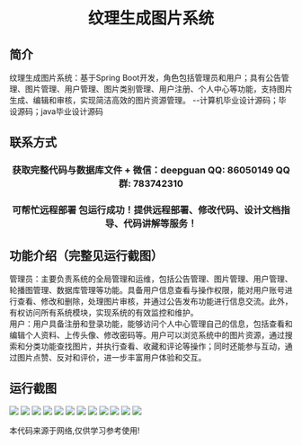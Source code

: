<p><h1 align="center">纹理生成图片系统</h1></p>

## 简介
纹理生成图片系统：基于Spring Boot开发，角色包括管理员和用户；具有公告管理、图片管理、用户管理、图片类别管理、用户注册、个人中心等功能，支持图片生成、编辑和审核，实现简洁高效的图片资源管理。    --计算机毕业设计源码；毕设源码；java毕业设计源码


## 联系方式
<p><h3 align="center">获取完整代码与数据库文件 + 微信：deepguan QQ: 86050149 QQ群: 783742310</h3></p>
<p><h3 align="center">可帮忙远程部署 包运行成功！提供远程部署、修改代码、设计文档指导、代码讲解等服务！</h3></p>

## 功能介绍（完整见运行截图）
管理员：主要负责系统的全局管理和运维，包括公告管理、图片管理、用户管理、轮播图管理、数据库管理等功能。具备用户信息查看与操作权限，能对用户账号进行查看、修改和删除，处理图片审核，并通过公告发布功能进行信息交流。此外，有权访问所有系统模块，实现系统的有效监控和维护。  
用户：用户具备注册和登录功能，能够访问个人中心管理自己的信息，包括查看和编辑个人资料、上传头像、修改密码等。用户可以浏览系统中的图片资源，通过搜索和分类功能查找图片，并执行查看、收藏和评论等操作；同时还能参与互动，通过图片点赞、反对和评价，进一步丰富用户体验和交互。


## 运行截图
![](https://bs-1329754181.cos.ap-shanghai.myqcloud.com/spring/textureGenerationImageSystem/img/001.jpg)
![](https://bs-1329754181.cos.ap-shanghai.myqcloud.com/spring/textureGenerationImageSystem/img/002.jpg)
![](https://bs-1329754181.cos.ap-shanghai.myqcloud.com/spring/textureGenerationImageSystem/img/003.jpg)
![](https://bs-1329754181.cos.ap-shanghai.myqcloud.com/spring/textureGenerationImageSystem/img/004.jpg)
![](https://bs-1329754181.cos.ap-shanghai.myqcloud.com/spring/textureGenerationImageSystem/img/005.jpg)
![](https://bs-1329754181.cos.ap-shanghai.myqcloud.com/spring/textureGenerationImageSystem/img/006.jpg)
![](https://bs-1329754181.cos.ap-shanghai.myqcloud.com/spring/textureGenerationImageSystem/img/007.jpg)
![](https://bs-1329754181.cos.ap-shanghai.myqcloud.com/spring/textureGenerationImageSystem/img/008.jpg)
![](https://bs-1329754181.cos.ap-shanghai.myqcloud.com/spring/textureGenerationImageSystem/img/009.jpg)
![](https://bs-1329754181.cos.ap-shanghai.myqcloud.com/spring/textureGenerationImageSystem/img/010.jpg)
![](https://bs-1329754181.cos.ap-shanghai.myqcloud.com/spring/textureGenerationImageSystem/img/011.jpg)
![](https://bs-1329754181.cos.ap-shanghai.myqcloud.com/spring/textureGenerationImageSystem/img/012.jpg)

<p>本代码来源于网络,仅供学习参考使用!</p>
